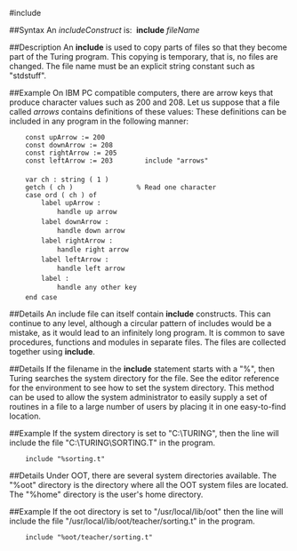 
#include

##Syntax
An *includeConstruct* is:
 **include** *fileName*



##Description
An **include** is used to copy parts of  files so that they become part of the Turing program. This copying is temporary, that is, no files are changed. The file name must be an explicit string constant such as "stdstuff".



##Example
On IBM PC compatible computers, there are arrow keys that produce character values such as 200 and 208. Let us suppose that a file called *arrows* contains definitions of these values:
These definitions can be included in any program in the following manner:


        const upArrow := 200
        const downArrow := 208
        const rightArrow := 205
        const leftArrow := 203        include "arrows"
        
        var ch : string ( 1 )
        getch ( ch )                % Read one character
        case ord ( ch ) of
            label upArrow :
                handle up arrow
            label downArrow :
                handle down arrow
            label rightArrow :
                handle right arrow
            label leftArrow :
                handle left arrow
            label :
                handle any other key
        end case
##Details
An include file can itself contain **include** constructs. This can continue to any level, although a circular pattern of includes would be a mistake, as it would lead to an infinitely long program.
It is common to save procedures, functions and modules in separate files. The files are collected together using **include**.



##Details
If the filename in the **include** statement starts with a "%", then Turing searches the system directory for the file. See the editor reference for the environment to see how to set the system directory. This method can be used to allow the system administrator to easily supply a set of routines in a file to a large number of users by placing it in one easy-to-find location.



##Example
If the system directory is set to "C:\TURING", then the line
will include the file "C:\TURING\SORTING.T" in the program. 


        include "%sorting.t"
##Details
Under OOT, there are several system directories available. The "%oot" directory is the directory where all the OOT system files are located. The "%home" directory is the user's home directory.



##Example
If the oot directory is set to "/usr/local/lib/oot" then the line
will include the file "/usr/local/lib/oot/teacher/sorting.t" in the program. 


        include "%oot/teacher/sorting.t"

